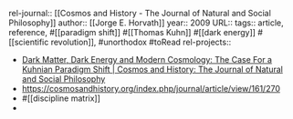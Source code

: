 rel-journal:: [[Cosmos and History - The Journal of Natural and Social Philosophy]]
author:: [[Jorge E. Horvath]]
year:: 2009
URL::
tags:: article, reference, #[[paradigm shift]] #[[Thomas Kuhn]] #[[dark energy]] #[[scientific revolution]], #unorthodox #toRead
rel-projects::


- [Dark Matter, Dark Energy and Modern Cosmology: The Case For a Kuhnian Paradigm Shift | Cosmos and History: The Journal of Natural and Social Philosophy](https://cosmosandhistory.org/index.php/journal/article/view/161)
- https://cosmosandhistory.org/index.php/journal/article/view/161/270
- #[[discipline matrix]]
-
